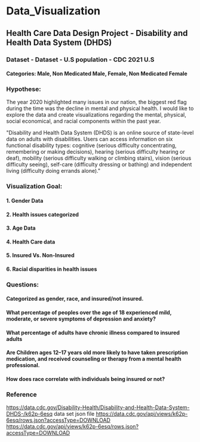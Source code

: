 # Data_Visualization

## Health Care Data Design Project - Disability and Health Data System (DHDS)

### Dataset - Dataset - U.S population - CDC 2021 U.S

#### Categories: Male, Non Medicated Male, Female, Non Medicated Female

### Hypothese:

The year 2020 highlighted many issues in our nation, the biggest red flag during the time was the decline in mental and physical health. I would like to explore the data and create visualizations regarding the mental, physical, social economical, and racial components within the past year.   

"Disability and Health Data System (DHDS) is an online source of state-level data on adults with disabilities. Users can access information on six functional disability types: cognitive (serious difficulty concentrating, remembering or making decisions), hearing (serious difficulty hearing or deaf), mobility (serious difficulty walking or climbing stairs), vision (serious difficulty seeing), self-care (difficulty dressing or bathing) and independent living (difficulty doing errands alone)."

### Visualization Goal:
#### 1. Gender Data
#### 2. Health issues categorized
#### 3. Age Data
#### 4. Health Care data
#### 5. Insured Vs. Non-Insured
#### 6. Racial disparities in health issues


### Questions:  
#### Categorized as gender, race, and insured/not insured.
#### What percentage of peoples over the age of 18 experienced mild, moderate, or severe symptoms of depression and anxiety?
#### What percentage of adults have chronic illness compared to insured adults
#### Are Children ages 12–17 years old more likely to have taken prescription medication, and received counseling or therapy from a mental health professional.
#### How does race correlate with individuals being insured or not?

### Reference
https://data.cdc.gov/Disability-Health/Disability-and-Health-Data-System-DHDS-/k62p-6esq
data set json file
https://data.cdc.gov/api/views/k62p-6esq/rows.json?accessType=DOWNLOAD
https://data.cdc.gov/api/views/k62p-6esq/rows.json?accessType=DOWNLOAD
